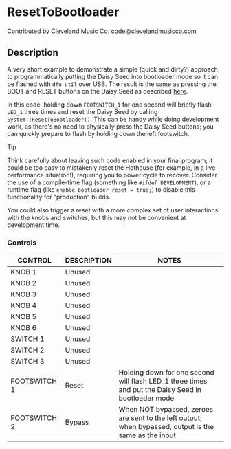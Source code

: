 # ResetToBootloader

Contributed by Cleveland Music Co. <code@clevelandmusicco.com>

## Description

A very short example to demonstrate a simple (quick and dirty?) approach to programmatically putting the Daisy Seed into bootloader mode so it can be flashed with `dfu-util` over USB. The result is the same as pressing the BOOT and RESET buttons on the Daisy Seed as described [here](https://github.com/electro-smith/DaisyWiki/wiki/1.-Setting-Up-Your-Development-Environment#4a-flashing-the-daisy-via-usb).

In this code, holding down `FOOTSWITCH_1` for one second will briefly flash `LED_1` three times and reset the Daisy Seed by calling `System::ResetToBootloader()`. This can be handy while doing development work, as there's no need to physically press the Daisy Seed buttons; you can quickly prepare to flash by holding down the left footswitch.

> [!TIP]
> Think carefully about leaving such code enabled in your final program; it could be too easy to mistakenly reset the Hothouse (for example, in a live performance situation!), requiring you to power cycle to recover. Consider the use of a compile-time flag (something like `#ifdef DEVELOPMENT`), or a runtime flag (like `enable_bootloader_reset = true;`) to disable this functionality for "production" builds.
>
> You could also trigger a reset with a more complex set of user interactions with the knobs and switches, but this may not be convenient at development time.

### Controls

| CONTROL | DESCRIPTION | NOTES |
|-|-|-|
| KNOB 1 | Unused |  |
| KNOB 2 | Unused |  |
| KNOB 3 | Unused |  |
| KNOB 4 | Unused |  |
| KNOB 5 | Unused |  |
| KNOB 6 | Unused |  |
| SWITCH 1 | Unused |  |
| SWITCH 2 | Unused |  |
| SWITCH 3 | Unused |  |
| FOOTSWITCH 1 | Reset | Holding down for one second will flash LED_1 three times and put the Daisy Seed in bootloader mode |
| FOOTSWITCH 2 | Bypass | When NOT bypassed, zeroes are sent to the left output; when bypassed, output is the same as the input |
